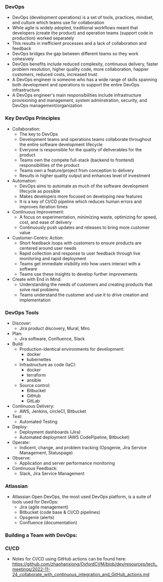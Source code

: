 ### DevOps
- DevOps (development operations) is a set of tools, practices, mindset, and culture which teams use for collaboration
- While agile is widely adopted, traditional workflows meant that developers (create the product) and operation teams (support code in production) worked separately
- This results in inefficient processes and a lack of collaboration and feedback
- DevOps bridges the gap between different teams so they work cohesively
- DevOps benefits include reduced complexity, continuous delivery, faster problem resolution, higher quality code, more collaboration, happier customers, reduced costs, increased trust
- A DevOps engineer is someone who has a wide range of skills spanning both development and operations to support the entire DevOps infrastructure
- A DevOps engineer's main responsibilities include infrastructure provisioning and management, system adminstration, security, and DevOps management/organization

### Key DevOps Principles
- Collaboration:
    - The key to DevOps
    - Development teams and operations teams collaborate throughout the entire software development lifecycle
    - Everyone is responsible for the quality of deliverables for the product
    - Teams own the compete full-stack (backend to frontend) responsibilities of the product
    - Teams own a feature/project from conception to delivery
    - Results in higher quality output and enhances level of investment
 - Automation:
    - DevOps aims to automate as much of the software development lifecycle as possible
    - Makes developers more focused on developing new features
    - It is a key of CI/CD pipeline which reduces human errors and improves iteration times
 - Continuous Improvement:
    - A focus on experimentation, minimizing waste, optimizing for speed, cost, and ease of delivery
    - Continuously push updates and releases to bring more customer value
 - Customer-Centric Action:
    - Short feedback loops with customers to ensure products are centered around user needs
    - Rapid collection and response to user feedback through live monitoring and rapid deployment
    - Teams get immediate visibility into how users interact with a software
    - Teams use these insights to develop further improvements
 - Create with End in Mind:
    - Understanding the needs of customers and creating products that solve real problems
    - Teams understand the customer and use it to drive creation and implementation

### DevOps Tools
- Discover:
  - Jira product discovery, Mural, Miro
- Plan:
  - Jira software, Confluence, Slack
- Build:
  - Production-identical environments for development:
    - docker
    - kubernettes
  - Infrastructure as code (IaC):
    - docker
    - terraform
    - ansible
  - Source control:
    - Bitbucket
    - GitHub
    - GitLab
- Continuous Delivery:
  - AWS, Jenkins, circleCI, Bitbucket
- Test:
  - Automated Testing
- Deploy:
  - Deployment dashboards (Jira)
  - Automated deployment (AWS CodePipeline, Bitbucket)
- Operate:
  - Indicent, change, and problem tracking (Opsgenie, Jira Service Management, Statuspage)
- Observe:
  - Application and server performance monitoring
- Continuous Feedback:
  - Slack, Jira Service Management

### Atlassian
- Atlassian Open DevOps, the most used DevOps platform, is a suite of tools used for DevOps:
  - Jira (agile management)
  - Bitbucket (code base & CI/CD pipelines)
  - Opsgenie (alerts)
  - Confluence (documentation)

### Building a Team with DevOps:


### CI/CD
- Notes for CI/CD using GitHub actions can be found here:
    https://github.com/zhaohanxiong/OxfordCVM/blob/dev/resources/tech_meetings/2022-11-24_collaborate_with_continuous_integration_and_GitHub_actions.md
